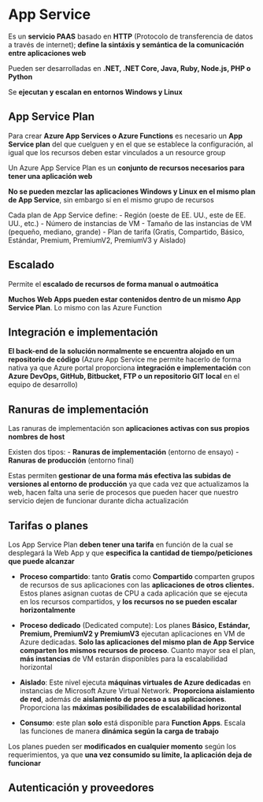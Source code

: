 # App Service

Es un **servicio PAAS** basado en **HTTP** (Protocolo de transferencia de datos a través de internet); **define la sintáxis y semántica de la comunicación entre aplicaciones web**

Pueden ser desarrolladas en **.NET, .NET Core, Java, Ruby, Node.js, PHP o Python**

Se **ejecutan y escalan en entornos Windows y Linux**

## App Service Plan

Para crear **Azure App Services o Azure Functions** es necesario un **App Service plan** del que cuelguen y en el que se establece la configuración, al igual que los recursos deben estar vinculados a un resource group

Un Azure App Service Plan es un **conjunto de recursos necesarios para tener una aplicación web**

**No se pueden mezclar las aplicaciones Windows y Linux en el mismo plan de App Service**, sin embargo sí en el mismo grupo de recursos

Cada plan de App Service define:
    - Región (oeste de EE. UU., este de EE. UU., etc.)
    - Número de instancias de VM
    - Tamaño de las instancias de VM (pequeño, mediano, grande)
    - Plan de tarifa (Gratis, Compartido, Básico, Estándar, Premium, PremiumV2, PremiumV3 y Aislado)

## Escalado

Permite el **escalado de recursos de forma manual o autmoática**

**Muchos Web Apps pueden estar contenidos dentro de un mismo App Service Plan**. Lo mismo con las Azure Function



## Integración e implementación

**El back-end de la solución normalmente se encuentra alojado en un repositorio de código** (Azure App Service me permite hacerlo de forma nativa ya que Azure portal proporciona **integración e implementación** con **Azure DevOps, GitHub, Bitbucket, FTP o un repositorio GIT local** en el equipo de desarrollo)

## Ranuras de implementación 

Las ranuras de implementación son **aplicaciones activas con sus propios nombres de host**

Existen dos tipos:
    - **Ranuras de implementación** (entorno de ensayo)
    - **Ranuras de producción** (entorno final)

Estas permiten **gestionar de una forma más efectiva las subidas de versiones al entorno de producción** ya que cada vez que actualizamos la web, hacen falta una serie de procesos que pueden hacer que nuestro servicio dejen de funcionar durante dicha actualización

## Tarifas o planes

Los App Service Plan **deben tener una tarifa** en función de la cual se desplegará la Web App y que **especifica la cantidad de tiempo/peticiones que puede alcanzar**

- **Proceso compartido**: tanto **Gratis** como **Compartido** comparten grupos de recursos de sus aplicaciones con las **aplicaciones de otros clientes.** Estos planes asignan cuotas de CPU a cada aplicación que se ejecuta en los recursos compartidos, y **los recursos no se pueden escalar horizontalmente**

- **Proceso dedicado** (Dedicated compute): Los planes **Básico, Estándar, Premium, PremiumV2 y PremiumV3** ejecutan aplicaciones en VM de Azure dedicadas. **Solo las aplicaciones del mismo plan de App Service comparten los mismos recursos de proceso**. Cuanto mayor sea el plan, **más instancias** de VM estarán disponibles para la escalabilidad horizontal

- **Aislado**: Este nivel ejecuta **máquinas virtuales de Azure dedicadas** en instancias de Microsoft Azure Virtual Network. **Proporciona aislamiento de red**, además de **aislamiento de proceso a sus aplicaciones**. Proporciona las **máximas posibilidades de escalabilidad horizontal**

- **Consumo**: este plan **solo** está disponible para **Function Apps**. Escala las funciones de manera **dinámica según la carga de trabajo**

Los planes pueden ser **modificados en cualquier momento** según los requerimientos, ya que **una vez consumido su límite, la aplicación deja de funcionar**

## Autenticación y proveedores